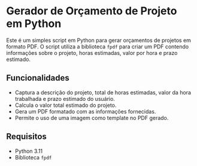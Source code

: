 # Gerador de Orçamento de Projeto em Python

Este é um simples script em Python para gerar orçamentos de projetos em formato PDF. O script utiliza a biblioteca `fpdf` para criar um PDF contendo informações sobre o projeto, horas estimadas, valor por hora e prazo estimado.

## Funcionalidades

- Captura a descrição do projeto, total de horas estimadas, valor da hora trabalhada e prazo estimado do usuário.
- Calcula o valor total estimado do projeto.
- Gera um PDF formatado com as informações fornecidas.
- Permite o uso de uma imagem como template no PDF gerado.

## Requisitos

- Python 3.11
- Biblioteca `fpdf`
